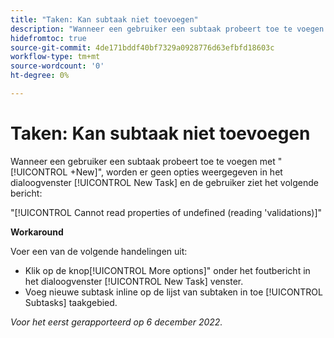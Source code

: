 ```yaml
---
title: "Taken: Kan subtaak niet toevoegen"
description: "Wanneer een gebruiker een subtaak probeert toe te voegen gebruikend +Nieuwe knoop, verschijnen geen opties in het Nieuwe venster van de Taak, en de gebruiker ziet een foutenmelding."
hidefromtoc: true
source-git-commit: 4de171bddf40bf7329a0928776d63efbfd18603c
workflow-type: tm+mt
source-wordcount: '0'
ht-degree: 0%

---
```



# Taken: Kan subtaak niet toevoegen

Wanneer een gebruiker een subtaak probeert toe te voegen met &quot;[!UICONTROL +New]&quot;, worden er geen opties weergegeven in het dialoogvenster [!UICONTROL New Task] en de gebruiker ziet het volgende bericht:

&quot;[!UICONTROL Cannot read properties of undefined (reading 'validations)]&quot;

**Workaround**

Voer een van de volgende handelingen uit:

* Klik op de knop[!UICONTROL More options]&quot; onder het foutbericht in het dialoogvenster [!UICONTROL New Task] venster.
* Voeg nieuwe subtask inline op de lijst van subtaken in toe [!UICONTROL Subtasks] taakgebied.

_Voor het eerst gerapporteerd op 6 december 2022._

